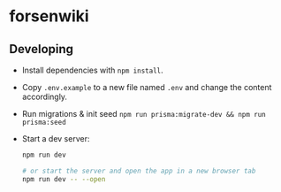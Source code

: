 # forsenwiki

## Developing

- Install dependencies with `npm install`.
- Copy `.env.example` to a new file named `.env` and change the content accordingly.
- Run migrations & init seed `npm run prisma:migrate-dev && npm run prisma:seed`
- Start a dev server:

  ```bash
  npm run dev
  
  # or start the server and open the app in a new browser tab
  npm run dev -- --open
  ```
